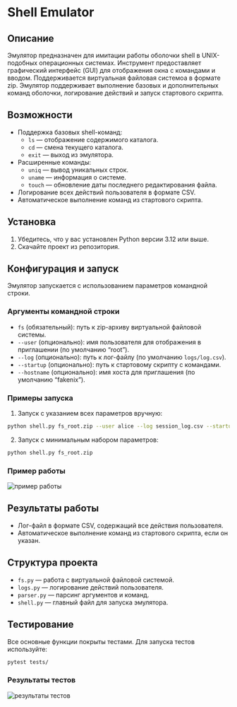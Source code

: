 # Shell Emulator

## Описание
Эмулятор предназначен для имитации работы оболочки shell в UNIX-подобных операционных системах. Инструмент предоставляет графический интерфейс (GUI) для отображения окна с командами и вводом. Поддерживается виртуальная файловая системоа в формате zip. Эмулятор поддерживает выполнение базовых и дополнительных команд оболочки, логирование действий и запуск стартового скрипта.

## Возможности
- Поддержка базовых shell-команд:
  - `ls` — отображение содержимого каталога.
  - `cd` — смена текущего каталога.
  - `exit` — выход из эмулятора.
- Расширенные команды:
  - `uniq` — вывод уникальных строк.
  - `uname` — информация о системе.
  - `touch` — обновление даты последнего редактирования файла.
- Логирование всех действий пользователя в формате CSV.
- Автоматическое выполнение команд из стартового скрипта.

## Установка
1. Убедитесь, что у вас установлен Python версии 3.12 или выше.
2. Скачайте проект из репозитория.

## Конфигурация и запуск
Эмулятор запускается с использованием параметров командной строки.

### Аргументы командной строки
- `fs` (обязательный): путь к zip-архиву виртуальной файловой системы.
- `--user` (опционально): имя пользователя для отображения в приглашении (по умолчанию “root”).
- `--log` (опционально): путь к лог-файлу (по умолчанию `logs/log.csv`).
- `--startup` (опционально): путь к стартовому скрипту с командами.
- `--hostname` (опционально): имя хоста для приглашения (по умолчанию “fakenix”).

### Примеры запуска
1. Запуск с указанием всех параметров вручную:

```bash
python shell.py fs_root.zip --user alice --log session_log.csv --startup startup.txt
```

2. Запуск с минимальным набором параметров:

```bash
python shell.py fs_root.zip
```

### Пример работы
![пример работы](https://github.com/btomaev/ShellEmu/blob/main/images/work.png?raw=true)

## Результаты работы
- Лог-файл в формате CSV, содержащий все действия пользователя.
- Автоматическое выполнение команд из стартового скрипта, если он указан.

## Структура проекта
- `fs.py` — работа с виртуальной файловой системой.
- `logs.py` — логирование действий пользователя.
- `parser.py` — парсинг аргументов и команд.
- `shell.py` — главный файл для запуска эмулятора.

## Тестирование
Все основные функции покрыты тестами. Для запуска тестов используйте:
```bash
pytest tests/
```
### Результаты тестов
![результаты тестов](https://github.com/btomaev/ShellEmu/blob/main/images/tests.png?raw=true)
